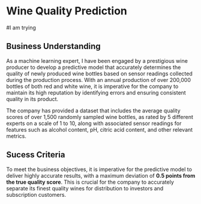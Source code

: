 # Wine Quality Prediction
#I am trying
 ## Business Understanding
As a machine learning expert, I have been engaged by a prestigious wine producer to develop a predictive model that accurately determines the quality of newly produced wine bottles based on sensor readings collected during the production process. With an annual production of over 200,000 bottles of both red and white wine, it is imperative for the company to maintain its high reputation by identifying errors and ensuring consistent quality in its product.

The company has provided a dataset that includes the average quality scores of over 1,500 randomly sampled wine bottles, as rated by 5 different experts on a scale of 1 to 10, along with associated sensor readings for features such as alcohol content, pH, citric acid content, and other relevant metrics.

## Sucess Criteria
To meet the business objectives, it is imperative for the predictive model to deliver highly accurate results, with a maximum deviation of **0.5 points from the true quality score**. This is crucial for the company to accurately separate its finest quality wines for distribution to investors and subscription customers.
